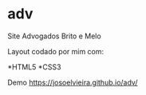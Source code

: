 # adv
 Site Advogados Brito  e Melo
 
Layout codado por mim com:

*HTML5
*CSS3


Demo
https://josoelvieira.github.io/adv/

